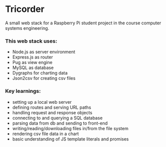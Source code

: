 # Tricorder
A small web stack for a Raspberry Pi student project in the course computer systems engineering.

### This web stack uses:
* Node.js as server environment
* Express.js as router
* Pug as view engine
* MySQL as database
* Dygraphs for charting data
* Json2csv for creating csv files

### Key learnings:
* setting up a local web server
* defining routes and serving URL paths
* handling request and response objects
* connecting to and querying a SQL database
* parsing data from db and sending to front-end
* writing/reading/downloading files in/from the file system
* rendering csv file data in a chart
* basic understanding of JS template literals and promises
